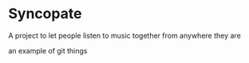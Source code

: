 # Syncopate

A project to let people listen to music together from anywhere they are

an example of git things